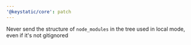 ```yaml
---
'@keystatic/core': patch
---
```


Never send the structure of `node_modules` in the tree used in local mode, even if it's not gitignored
